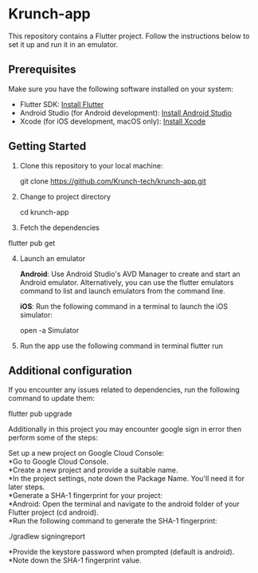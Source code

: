 # Krunch-app
This repository contains a Flutter project. Follow the instructions below to set it up and run it in an emulator.

## Prerequisites

Make sure you have the following software installed on your system:

- Flutter SDK: [Install Flutter](https://flutter.dev/docs/get-started/install)
- Android Studio (for Android development): [Install Android Studio](https://developer.android.com/studio)
- Xcode (for iOS development, macOS only): [Install Xcode](https://developer.apple.com/xcode/)

## Getting Started

1. Clone this repository to your local machine:

   git clone https://github.com/Krunch-tech/krunch-app.git

2. Change to project directory

   cd krunch-app

3. Fetch the dependencies

  flutter pub get

4. Launch an emulator

   **Android**:
   Use Android Studio's AVD Manager to create and start an Android emulator. Alternatively, you can use the flutter emulators command to list and launch emulators     from the command line.

   **iOS**:
   Run the following command in a terminal to launch the iOS simulator:

   open -a Simulator

5. Run the app
   use the following command in terminal
   flutter run
   
## Additional configuration

  If you encounter any issues related to dependencies, run the following command to update them:

  flutter pub upgrade

  Additionally in this project you may encounter google sign in error then perform some of the steps:
  
  Set up a new project on Google Cloud Console:</br>
 *Go to Google Cloud Console.</br>
 *Create a new project and provide a suitable name.</br>
 *In the project settings, note down the Package Name. You'll need it for later steps.</br>
 *Generate a SHA-1 fingerprint for your project:</br>
 *Android: Open the terminal and navigate to the android folder of your Flutter project (cd android).</br>
 *Run the following command to generate the SHA-1 fingerprint:</br>
 
 ./gradlew signingreport

 *Provide the keystore password when prompted (default is android).</br>
 *Note down the SHA-1 fingerprint value.</br>

